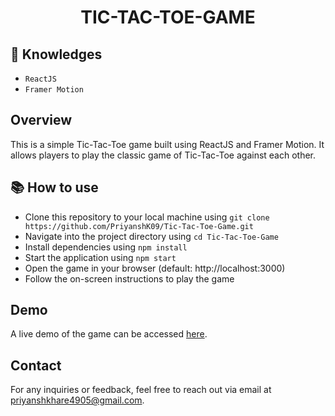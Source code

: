 <h1 align="center">TIC-TAC-TOE-GAME</h1>

## 🚀 Knowledges
 - `ReactJS`
 - `Framer Motion`

## Overview
This is a simple Tic-Tac-Toe game built using ReactJS and Framer Motion. It allows players to play the classic game of Tic-Tac-Toe against each other.

## 📚 How to use
- Clone this repository to your local machine using `git clone https://github.com/PriyanshK09/Tic-Tac-Toe-Game.git`
- Navigate into the project directory using `cd Tic-Tac-Toe-Game`
- Install dependencies using `npm install`
- Start the application using `npm start`
- Open the game in your browser (default: http://localhost:3000)
- Follow the on-screen instructions to play the game

## Demo
A live demo of the game can be accessed [here](#).

## Contact
For any inquiries or feedback, feel free to reach out via email at [priyanshkhare4905@gmail.com](mailto:priyanshkhare4905@gmail.com).
